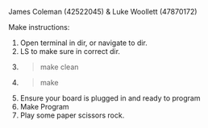 James Coleman (42522045) & Luke Woollett (47870172)

Make instructions:
1) Open terminal in dir, or navigate to dir.
2) LS to make sure in correct dir.
3) >make clean
4) >make
5) Ensure your board is plugged in and ready to program
6) Make Program
7) Play some paper scissors rock.
